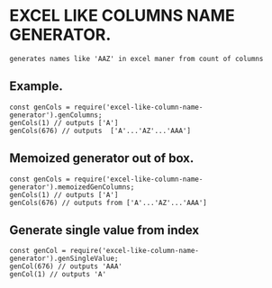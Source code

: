 # EXCEL LIKE COLUMNS NAME GENERATOR.
    generates names like 'AAZ' in excel maner from count of columns

## Example.
```
const genCols = require('excel-like-column-name-generator').genColumns;
genCols(1) // outputs ['A']
genCols(676) // outputs  ['A'...'AZ'...'AAA']
```

## Memoized generator out of box.
```
const genCols = require('excel-like-column-name-generator').memoizedGenColumns;
genCols(1) // outputs ['A']
genCols(676) // outputs from ['A'...'AZ'...'AAA']
```

## Generate single value from index
```
const genCol = require('excel-like-column-name-generator').genSingleValue;
genCol(676) // outputs 'AAA'
genCol(1) // outputs 'A'
```